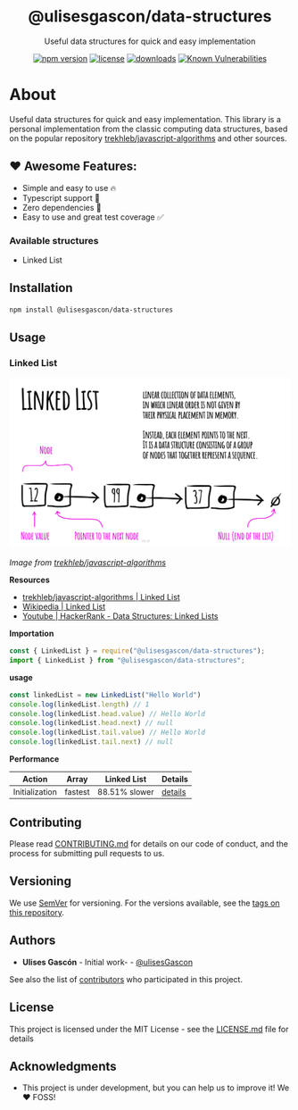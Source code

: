 <p align="center"><h1 align="center">
  @ulisesgascon/data-structures
</h1>

<p align="center">
  Useful data structures for quick and easy implementation
</p>

<p align="center">
  <a href="https://www.npmjs.org/package/@ulisesgascon/data-structures"><img src="https://badgen.net/npm/v/@ulisesgascon/data-structures" alt="npm version"/></a>
  <a href="https://www.npmjs.org/package/@ulisesgascon/data-structures"><img src="https://badgen.net/npm/license/@ulisesgascon/data-structures" alt="license"/></a>
  <a href="https://www.npmjs.org/package/@ulisesgascon/data-structures"><img src="https://badgen.net/npm/dt/@ulisesgascon/data-structures" alt="downloads"/></a>
  <a href="https://snyk.io/test/github/ulisesgascon/micro-utilities"><img src="https://snyk.io/test/github/ulisesgascon/micro-utilities/badge.svg" alt="Known Vulnerabilities"/></a>
</p>

# About

Useful data structures for quick and easy implementation. This library is a personal implementation from the classic computing data structures, based on the popular repository [trekhleb/javascript-algorithms](https://github.com/trekhleb/javascript-algorithms) and other sources.

## ❤️ Awesome Features:

- Simple and easy to use 🔥
- Typescript support 💪
- Zero dependencies 🚀
- Easy to use and great test coverage ✅

### Available structures

- Linked List

## Installation

```bash
npm install @ulisesgascon/data-structures
```

## Usage

### Linked List

![Explanation Diagram from ](https://raw.githubusercontent.com/trekhleb/javascript-algorithms/8fd8e752eaec9d6f986b344af3f548a64f283e1f/src/data-structures/linked-list/images/linked-list.jpeg)

_Image from [trekhleb/javascript-algorithms](https://github.com/trekhleb/javascript-algorithms)_

**Resources**
- [trekhleb/javascript-algorithms | Linked List](https://github.com/trekhleb/javascript-algorithms/tree/master/src/data-structures/linked-list)
- [Wikipedia | Linked List](https://en.wikipedia.org/wiki/Linked_list)
- [Youtube | HackerRank - Data Structures: Linked Lists](https://www.youtube.com/watch?v=njTh_OwMljA&index=2&t=1s&list=PLLXdhg_r2hKA7DPDsunoDZ-Z769jWn4R8)


**Importation**

```js
const { LinkedList } = require("@ulisesgascon/data-structures");
import { LinkedList } from "@ulisesgascon/data-structures";
```

**usage**

```js
const linkedList = new LinkedList("Hello World")
console.log(linkedList.length) // 1
console.log(linkedList.head.value) // Hello World
console.log(linkedList.head.next) // null
console.log(linkedList.tail.value) // Hello World
console.log(linkedList.tail.next) // null
```

**Performance**

| Action | Array | Linked List | Details |
|--------|-------|-------------|---------|
| Initialization | fastest | 88.51% slower | [details](benchmark/results/initialization.chart.html) |




## Contributing

Please read [CONTRIBUTING.md](https://github.com/UlisesGascon/.github/blob/main/contributing.md) for details on our code of conduct, and the process for submitting pull requests to us.

## Versioning

We use [SemVer](http://semver.org/) for versioning. For the versions available, see the [tags on this repository](https://github.com/ulisesGascon/micro-utilities/tags).

## Authors

- **Ulises Gascón** - Initial work- - [@ulisesGascon](https://github.com/ulisesGascon)

See also the list of [contributors](https://github.com/ulisesGascon/micro-utilities/contributors) who participated in this project.

## License

This project is licensed under the MIT License - see the [LICENSE.md](../../LICENSE.md) file for details

## Acknowledgments

- This project is under development, but you can help us to improve it! We :heart: FOSS!
